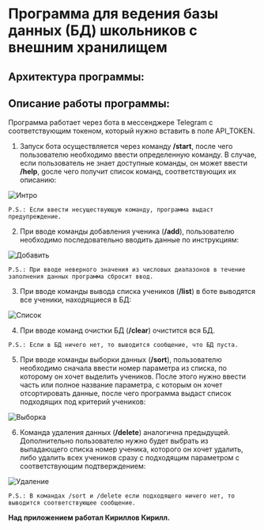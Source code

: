 # **Программа для ведения базы данных (БД) школьников с внешним хранилищем**
## **Архитектура программы:**

## **Описание работы программы:**
Программа работает через бота в мессенджере Telegram с соответствующим токеном, который нужно вставить в поле API_TOKEN. 

1. Запуск бота осуществляется через команду **/start**, после чего пользователю необходимо ввести определенную команду. В случае, если пользователь не знает доступные команды, он может ввести **/help**, gосле чего получит список команд, соответствующих их описанию:

![Интро](pictures/intro.jpg)

```
P.S.: Если ввести несуществующую команду, программа выдаст предупреждение.
```

2. При вводе команды добавления ученика (**/add**), пользователю необходимо последовательно вводить данные по инструкциям:

![Добавить](pictures/add.jpg)

```
P.S.: При вводе неверного значения из числовых диапазонов в течение заполнения данных программа сбросит ввод.
```

3. При вводе команды вывода списка учеников (**/list**) в боте выводятся все ученики, находящиеся в БД:

![Список](pictures/list.jpg)

4. При вводе команд очистки БД (**/clear**) очистится вся БД.

```
P.S.: Если в БД ничего нет, то выводится сообщение, что БД пуста.
```

5. При вводе команды выборки данных (**/sort**), пользователю необходимо сначала ввести номер параметра из списка, по которому он хочет выделить учеников. После этого нужно ввести часть или полное название параметра, с которым он хочет отсортировать данные, после чего программа выдаст список подходящих под критерий учеников:

![Выборка](pictures/sort.jpg)

6. Команда удаления данных (**/delete**) аналогична предыдущей. Дополнительно пользователю нужно будет выбрать из выпадающего списка номер ученика, которого он хочет удалить, либо удалить всех учеников сразу с подходящим параметром с соответствующим подтверждением:

![Удаление](pictures/delete.jpg)

```
P.S.: В командах /sort и /delete если подходящего ничего нет, то выводится соответствующее сообщение.
```

**Над приложением работал Кириллов Кирилл.**